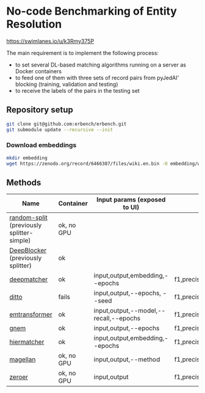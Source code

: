 # No-code Benchmarking of Entity Resolution

https://swimlanes.io/u/k3Rmy375P

The main requirement is to implement the following process:

- to set several DL-based matching algorithms running on a server as Docker containers
- to feed one of them with three sets of record pairs from pyJedAI' blocking (training, validation and testing)
- to receive the labels of the pairs in the testing set

## Repository setup

```bash
git clone git@github.com:erbench/erbench.git
git submodule update --recursive --init
```

### Download embeddings

```bash
mkdir embedding
wget https://zenodo.org/record/6466387/files/wiki.en.bin -O embedding/wiki.en.bin
```

## Methods

| Name                                                                          | Container  | Input params (exposed to UI)           | Metrics columns                          | Predictions columns                        |
|-------------------------------------------------------------------------------| ---------- |----------------------------------------| ---------------------------------------- | ------------------------------------------ |
| [random-split](splitters/random-split/README.md) (previously splitter-simple) | ok, no GPU |                                        |                                          |                                            |
| [DeepBlocker](splitters/DeepBlocker/README.md)  (previously splitter)                      | ok         |                                        |                                          |                                            |
| [deepmatcher](methods/deepmatcher/README.md)                                  | ok         | input,output,embedding,--epochs        | f1,precision,recall,train_time,eval_time | tableA_id,tableB_id,label,prob_class1      |
| [ditto](methods/ditto/README.md)                                              | fails      | input,output,--epochs, --seed         | f1,precision,recall,train_time,eval_time | tableA_id,tableB_id,label,prob_class1      |
| [emtransformer](methods/emtransformer/README.md)                              | ok         | input,output,--model,--recall,--epochs | f1,precision,recall,train_time,eval_time | tableA_id,tableB_id,label,prob_class1      |
| [gnem](methods/gnem/README.md)                                                | ok         | input,output,--epochs                  | f1,precision,recall,train_time,eval_time | tableA_id,tableB_id,label,prob_class1      |
| [hiermatcher](methods/hiermatcher/README.md)                                  | ok         | input,output,embedding,--epochs        | f1,precision,recall,train_time,eval_time | tableA_id,tableB_id,label,prob_class1      |
| [magellan](methods/magellan/README.md)                                        | ok, no GPU | input,output,--method                  | f1,precision,recall,train_time,eval_time | tableA_id,tableB_id,probability,prediction |
| [zeroer](methods/zeroer/README.md)                                            | ok, no GPU | input,output                           | f1,precision,recall,train_time,eval_time | tableA_id,tableB_id                        |
